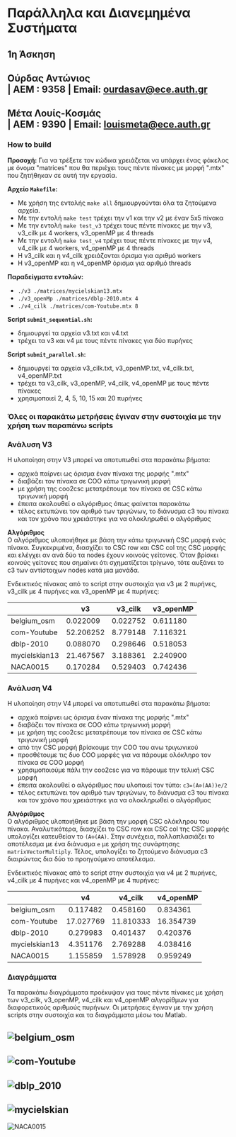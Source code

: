 # **Παράλληλα και Διανεμημένα Συστήματα**  
## **1η Άσκηση**
## Ούρδας Αντώνιος <br /> | ΑΕΜ : 9358 | Email: ourdasav@ece.auth.gr
## Μέτα Λουίς-Κοσμάς <br /> | AEM : 9390 | Email: louismeta@ece.auth.gr  


### **How to build**  

**Προσοχή:** Για να τρέξετε τον κώδικα χρειάζεται να υπάρχει ένας φάκελος με όνομα "matrices" που θα περιέχει τους πέντε πίνακες με μορφή ".mtx" που ζητήθηκαν σε αυτή την εργασία.  

**Αρχείο ```Makefile```:**  
   + Με χρήση της εντολής ```make all``` δημιουργούνται όλα τα ζητούμενα αρχεία.
   + Με την εντολή ``` make test ``` τρέχει την v1 και την v2 με έναν 5x5 πίνακα
   + Με την εντολή ``` make test_v3 ``` τρέχει τους πέντε πίνακες με την v3, v3_cilk με 4 workers, v3_openMP με 4 threads
   + Με την εντολή ``` make test_v4 ``` τρέχει τους πέντε πίνακες με την v4, v4_cilk με 4 workers, v4_openMP με 4 threads
   + H v3_cilk και η v4_cilk χρειάζονται όρισμα για αριθμό workers
   + H v3_openMP και η v4_openMP όρισμα για αριθμό threads
   
**Παραδείγματα εντολών:**
   + ```./v3 ./matrices/mycielskian13.mtx ```  
   + ```./v3_openMp ./matrices/dblp-2010.mtx 4```  
   + ```./v4_cilk ./matrices/com-Youtube.mtx 8```  
   

**Script ```submit_sequential.sh```:**
   + δημιουργεί τα αρχεία v3.txt και v4.txt
   + τρέχει τα v3 και v4 με τους πέντε πίνακες για δύο πυρήνες
      
      
**Script ```submit_parallel.sh```:**  
   + δημιουργεί τα αρχεία v3_cilk.txt, v3_openMP.txt, v4_cilk.txt, v4_openMP.txt
   + τρέχει τα v3_cilk, v3_openMP, v4_cilk, v4_openMP με τους πέντε πίνακες
   + χρησιμοποιεί 2, 4, 5, 10, 15 και 20 πυρήνες 
     
### **Όλες οι παρακάτω μετρήσεις έγιναν στην συστοιχία με την χρήση των παραπάνω scripts**

### Ανάλυση V3 

H υλοποίηση στην V3 μπορεί να αποτυπωθεί στα παρακάτω βήματα:
   + αρχικά παίρνει ως όρισμα έναν πίνακα της μορφής ".mtx"
   + διαβάζει τον πίνακα σε COO κάτω τριγωνική μορφή 
   + με χρήση της coo2csc μετατρέπουμε τον πίνακα σε CSC κάτω τριγωνική μορφή
   + έπειτα ακολουθεί ο αλγόριθμος όπως φαίνεται παρακάτω
   + τέλος εκτυπώνει τον αριθμό των τριγώνων, το διάνυσμα c3 του πίνακα και τον χρόνο που χρειάστηκε για να ολοκληρωθεί ο αλγόριθμος

**Αλγόριθμος**  
Ο αλγόριθμος υλοποιήθηκε με βάση την κάτω τριγωνική CSC μορφή ενός πίνακα. Συγκεκριμένα, διασχίζει το CSC row και CSC col της CSC μορφής και ελέγχει αν ανά δύο τα nodes έχουν κοινούς γείτονες. Όταν βρίσκει κοινούς γείτονες που σημαίνει ότι σχηματίζεται τρίγωνο, τότε αυξάνει το c3 των αντίστοιχων nodes κατά μια μονάδα.  

Ενδεικτικός πίνακας από το script στην συστοιχία για v3 με 2 πυρήνες, v3_cilk με 4 πυρήνες και v3_openMP με 4 πυρήνες:  

|     |  v3 | v3_cilk | v3_openMP |
| --- | --- | --- | --- |
| belgium_osm | 0.022009  | 0.022752 | 0.611180 |
| com-Youtube | 52.206252 | 8.779148 | 7.116321 |
|  dblp-2010  | 0.088070  | 0.298646 | 0.518053 |
|mycielskian13| 21.467567 | 3.188361 | 2.240900 |
|  NACA0015   | 0.170284  | 0.529403 | 0.742436 |


### Ανάλυση V4

H υλοποίηση στην V4 μπορεί να αποτυπωθεί στα παρακάτω βήματα:
   + αρχικά παίρνει ως όρισμα έναν πίνακα της μορφής ".mtx"
   + διαβάζει τον πίνακα σε COO κάτω τριγωνική μορφή 
   + με χρήση της coo2csc μετατρέπουμε τον πίνακα σε CSC κάτω τριγωνική μορφή
   + από την CSC μορφή βρίσκουμε την COO του ανω τριγωνικού
   + προσθέτουμε τις δυο COO μορφές για να πάρουμε ολόκληρο τον πίνακα σε COO μορφή
   + χρησιμοποιούμε πάλι την coo2csc για να πάρουμε την τελική CSC μορφή
   + έπειτα ακολουθεί ο αλγόριθμος που υλοποιεί τον τύπο: ``` c3=(A⊙(AA))e/2 ```
   + τέλος εκτυπώνει τον αριθμό των τριγώνων, το διάνυσμα c3 του πίνακα και τον χρόνο που χρειάστηκε για να ολοκληρωθεί ο αλγόριθμος

**Αλγόριθμος**  
Ο αλγόριθμος υλοποιήθηκε με βάση την μορφή CSC ολόκληρου του πίνακα. Αναλυτικότερα, διασχίζει το CSC row και CSC col της CSC μορφής υπολογίζει κατευθείαν το ``` (A⊙(AA) ```. Στην συνέχεια, πολλαπλασιάζει το αποτέλεσμα με ένα διάνυσμα ``` e ``` με χρήση της συνάρτησης ``` matrixVectorMultiply ```. Τέλος, υπολογίζει το ζητούμενο διάνυσμα c3 διαιρώντας δια δύο το προηγούμενο αποτέλεσμα.

Ενδεικτικός πίνακας από το script στην συστοιχία για v4 με 2 πυρήνες, v4_cilk με 4 πυρήνες και v4_openMP με 4 πυρήνες:  

|     |  v4 | v4_cilk | v4_openMP  |
| --- |:---:|--- | --- |
| belgium_osm | 0.117482  | 0.458160 | 0.834361 |
| com-Youtube | 17.027769 |11.810333 | 16.354739|
|  dblp-2010  | 0.279983  | 0.401437 | 0.420376 |
|mycielskian13| 4.351176  | 2.769288 | 4.038416 |
|  NACA0015   | 1.155859  | 1.578928 | 0.959249 |  


### **Διαγράμματα**  
Τα παρακάτω διαγράμματα προέκυψαν για τους πέντε πίνακες με χρήση των v3_cilk, v3_openMP, v4_cilk και v4_openMP αλγορίθμων για διαφορετικούς αριθμούς πυρήνων. Οι μετρήσεις έγιναν με την χρήση scripts στην συστοιχία και τα διαγράμματα μέσω του Matlab.  

![belgium_osm](https://raw.githubusercontent.com/lkmeta/Parallel-and-Distributed-Systems/main/Matlab%20Figures/belgium_osm.png)  
---
![com-Youtube](https://raw.githubusercontent.com/lkmeta/Parallel-and-Distributed-Systems/main/Matlab%20Figures/com-Youtube.png)  
---
![dblp_2010](https://raw.githubusercontent.com/lkmeta/Parallel-and-Distributed-Systems/main/Matlab%20Figures/dblp_2010.png)  
---
![mycielskian](https://raw.githubusercontent.com/lkmeta/Parallel-and-Distributed-Systems/main/Matlab%20Figures/mycielskian.png) 
---
![NACA0015](https://raw.githubusercontent.com/lkmeta/Parallel-and-Distributed-Systems/main/Matlab%20Figures/NACA0015.png)  




